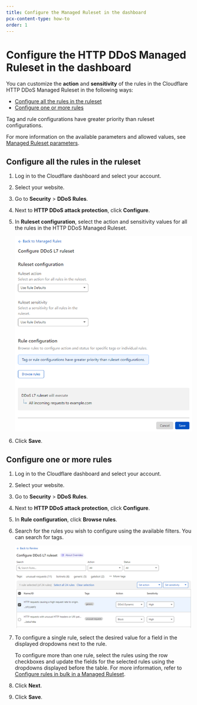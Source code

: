 ```yaml
---
title: Configure the Managed Ruleset in the dashboard
pcx-content-type: how-to
order: 1
---
```


# Configure the HTTP DDoS Managed Ruleset in the dashboard

You can customize the **action** and **sensitivity** of the rules in the Cloudflare HTTP DDoS Managed Ruleset in the following ways:

* [Configure all the rules in the ruleset](#configure-all-the-rules-in-the-ruleset)
* [Configure one or more rules](#configure-one-or-more-rules)

Tag and rule configurations have greater priority than ruleset configurations.

For more information on the available parameters and allowed values, see [Managed Ruleset parameters](/ddos-l7-mitigation/override-parameters).

## Configure all the rules in the ruleset

1. Log in to the Cloudflare dashboard and select your account.
1. Select your website.
1. Go to **Security** > **DDoS Rules**.
1. Next to **HTTP DDoS attack protection**, click **Configure**.
1. In **Ruleset configuration**, select the action and sensitivity values for all the rules in the HTTP DDoS Managed Ruleset.

    ![Configure HTTP DDoS Managed Ruleset](../images/ddos/ddos-configure-ruleset.png)

1. Click **Save**.

## Configure one or more rules

1. Log in to the Cloudflare dashboard and select your account.
1. Select your website.
1. Go to **Security** > **DDoS Rules**.
1. Next to **HTTP DDoS attack protection**, click **Configure**.
1. In **Rule configuration**, click **Browse rules**.
1. Search for the rules you wish to configure using the available filters. You can search for tags.

    ![Configure rules in Managed Ruleset](../images/ddos/ddos-configure-rules.png)

1. To configure a single rule, select the desired value for a field in the displayed dropdowns next to the rule.

    To configure more than one rule, select the rules using the row checkboxes and update the fields for the selected rules using the dropdowns displayed before the table. For more information, refer to [Configure rules in bulk in a Managed Ruleset](https://developers.cloudflare.com/waf/managed-rulesets/deploy-zone-dashboard#configure-rules-in-bulk-in-a-managed-ruleset).

1. Click **Next**.
1. Click **Save**.
